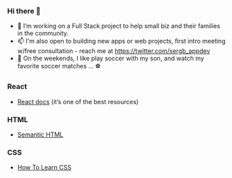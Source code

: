 ### Hi there 👋

- 🌱 I’m working on a Full Stack project to help small biz and their families in the community.
- 📫 I'm also open to building new apps or web projects, first intro meeting w/free consultation - reach me at https://twitter.com/sergb_appdev
- 💬 On the weekends, I like play soccer with my son, and watch my favorite soccer matches ... ⚽️

### React

- [React docs](https://reactjs.org/docs/getting-started.html) (it’s one of the best resources)

### HTML

- [Semantic HTML](https://internetingishard.com/html-and-css/semantic-html/)

### CSS

- [How To Learn CSS](https://www.smashingmagazine.com/2019/01/how-to-learn-css/)

<!--
**sdbeng/sdbeng** is a ✨ _special_ ✨ repository because its `README.md` (this file) appears on your GitHub profile.

Here are some ideas to get you started:

- 🔭 I’m currently working on ...
- 🌱 I’m currently learning ...
- 👯 I’m looking to collaborate on ...
- 🤔 I’m looking for help with ...
- 💬 Ask me about ...
- 📫 How to reach me: ...
- 😄 Pronouns: ...
- ⚡ Fun fact: ...
-->


